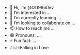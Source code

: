 - 👋 Hi, I’m @tzl1986Dev
- 👀 I’m interested in ...
- 🌱 I’m currently learning ...
- 💞️ I’m looking to collaborate on ...
- 📫 How to reach me ...
- 😄 Pronouns: ...
- ⚡ Fun fact: ...
-  🎶🎶🎶🎶Falling in Love
<!---
tzl1986Dev/tzl1986Dev is a ✨ special ✨ repository because its `README.md` (this file) appears on your GitHub profile.
You can click the Preview link to take a look at your changes.
--->
